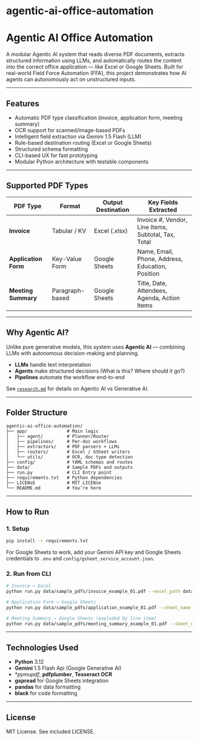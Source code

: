 # agentic-ai-office-automation

# Agentic AI Office Automation

A modular Agentic AI system that reads diverse PDF documents, extracts structured information using LLMs, and automatically routes the content into the correct office application — like Excel or Google Sheets. Built for real-world Field Force Automation (FFA), this project demonstrates how AI agents can autonomously act on unstructured inputs.

---

## Features

- Automatic PDF type classification (invoice, application form, meeting summary)
- OCR support for scanned/image-based PDFs
- Intelligent field extraction via Gemini 1.5 Flash (LLM)
- Rule-based destination routing (Excel or Google Sheets)
- Structured schema formatting
- CLI-based UX for fast prototyping
- Modular Python architecture with testable components

---

## Supported PDF Types

| PDF Type            | Format           | Output Destination | Key Fields Extracted                                 |
|---------------------|------------------|---------------------|------------------------------------------------------|
| **Invoice**         | Tabular / KV     | Excel (.xlsx)       | Invoice #, Vendor, Line Items, Subtotal, Tax, Total |
| **Application Form**| Key-Value Form   | Google Sheets       | Name, Email, Phone, Address, Education, Position     |
| **Meeting Summary** | Paragraph-based  | Google Sheets       | Title, Date, Attendees, Agenda, Action Items         |

---

## Why Agentic AI?

Unlike pure generative models, this system uses **Agentic AI** — combining LLMs with autonomous decision-making and planning.

- **LLMs** handle text interpretation
- **Agents** make structured decisions (What is this? Where should it go?)
- **Pipelines** automate the workflow end-to-end

See [`research.md`](./research.md) for details on Agentic AI vs Generative AI.

---

## Folder Structure
```
agentic-ai-office-automation/
├── app/               # Main logic
│   ├── agent/         # Planner/Router
│   ├── pipelines/     # Per-doc workflows
│   ├── extractors/    # PDF parsers + LLMs
│   ├── routers/       # Excel / GSheet writers
│   └── utils/         # OCR, doc type detection
├── config/            # YAML schemas and routes
├── data/              # Sample PDFs and outputs
├── run.py             # CLI Entry point
├── requirements.txt   # Python dependencies
├── LICENsE            # MIT LICENse
└── README.md          # You’re here
```

---

## How to Run

### 1. Setup

```bash
pip install -r requirements.txt
```
For Google Sheets to work, add your Gemini API key and Google Sheets credentials to `.env` and `config/gsheet_service_account.json`.

### 2. Run from CLI

```bash
# Invoice → Excel
python run.py data/sample_pdfs/invoice_example_01.pdf --excel_path data/sample_outputs/invoice.xlsx

# Application Form → Google Sheets
python run.py data/sample_pdfs/application_example_01.pdf --sheet_name Application

# Meeting Summary → Google Sheets (exploded by line item)
python run.py data/sample_pdfs/meeting_summary_example_01.pdf --sheet_name Meeting_Summary
```

---

## Technologies Used

- **Python** 3.12
- **Gemini** 1.5 Flash Api (Google Generative AI)
- **pymupdf*, **pdfplumber**, **Tesseract OCR**
- **gspread** for Google Sheets integration
- **pandas** for data formatting
- **black** for code formatting

---

## License

MIT License. See included LICENSE.